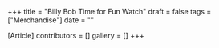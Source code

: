 +++
title = "Billy Bob Time for Fun Watch"
draft = false
tags = ["Merchandise"]
date = ""

[Article]
contributors = []
gallery = []
+++